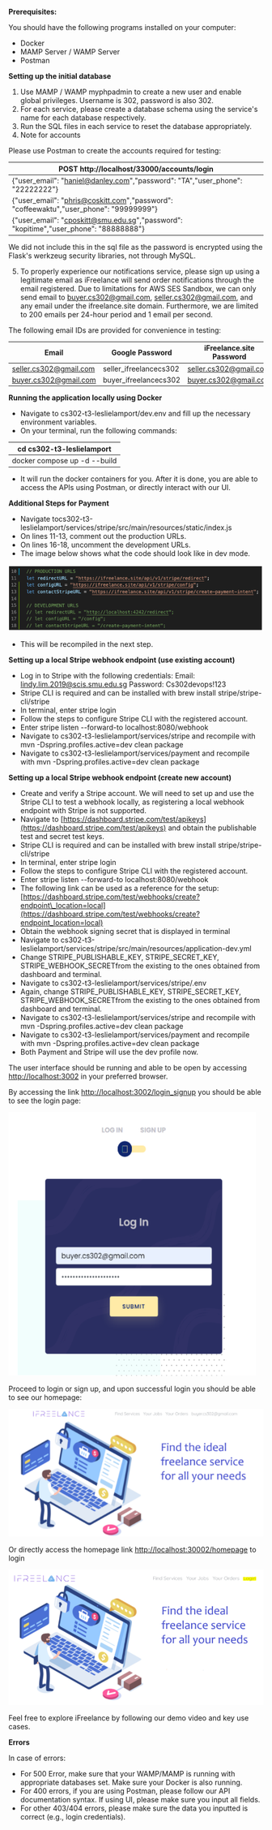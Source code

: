 **Prerequisites:**

You should have the following programs installed on your computer:

- Docker
- MAMP Server / WAMP Server
- Postman

**Setting up the initial database**

1. Use MAMP / WAMP myphpadmin to create a new user and enable global privileges. Username is 302, password is also 302.
2. For each service, please create a database schema using the service&#39;s name for each database respectively.
3. Run the SQL files in each service to reset the database appropriately.
4. Note for accounts

Please use Postman to create the accounts required for testing:

| POST http://localhost/33000/accounts/login |
| --- |
| {&quot;user\_email&quot;: &quot;[haniel@danley.com](mailto:haniel@danley.com)&quot;,&quot;password&quot;: &quot;TA&quot;,&quot;user\_phone&quot;: &quot;22222222&quot;} |
| {&quot;user\_email&quot;: &quot;phris@coskitt.com&quot;,&quot;password&quot;: &quot;coffeewaktu&quot;,&quot;user\_phone&quot;: &quot;99999999&quot;} |
| {&quot;user\_email&quot;: &quot;cposkitt@smu.edu.sg&quot;,&quot;password&quot;: &quot;kopitime&quot;,&quot;user\_phone&quot;: &quot;88888888&quot;} |

We did not include this in the sql file as the password is encrypted using the Flask&#39;s werkzeug security libraries, not through MySQL.

5. To properly experience our notifications service, please sign up using a legitimate email as iFreelance will send order notifications through the email registered. Due to limitations for AWS SES Sandbox, we can only send email to [buyer.cs302@gmail.com](mailto:buyer.cs302@gmail.com), [seller.cs302@gmail.com](mailto:seller.cs302@gmail.com), and any email under the ifreelance.site domain. Furthermore, we are limited to 200 emails per 24-hour period and 1 email per second.

The following email IDs are provided for convenience in testing:

| **Email** | **Google Password** | **iFreelance.site Password** |
| --- | --- | --- |
| seller.cs302@gmail.com | seller\_ifreelancecs302 | seller.cs302@gmail.com |
| buyer.cs302@gmail.com | buyer\_ifreelancecs302 | buyer.cs302@gmail.com |

**Running the application locally using Docker**

- Navigate to cs302-t3-leslielamport/dev.env and fill up the necessary environment variables.
- On your terminal, run the following commands:

| cd cs302-t3-leslielamport |
| --- |
 docker compose up -d --build |

- It will run the docker containers for you. After it is done, you are able to access the APIs using Postman, or directly interact with our UI.

**Additional Steps for Payment**

- Navigate tocs302-t3-leslielamport/services/stripe/src/main/resources/static/index.js
- On lines 11-13, comment out the production URLs.
- On lines 16-18, uncomment the development URLs.
- The image below shows what the code should look like in dev mode.

![alt text](./Images/payment.png)

- This will be recompiled in the next step.

**Setting up a local Stripe webhook endpoint (use existing account)**

- Log in to Stripe with the following credentials:
 Email: lindy.lim.2019@scis.smu.edu.sg
 Password: Cs302devops!123
- Stripe CLI is required and can be installed with brew install stripe/stripe-cli/stripe
- In terminal, enter stripe login
- Follow the steps to configure Stripe CLI with the registered account.
- Enter stripe listen --forward-to localhost:8080/webhook
- Navigate to cs302-t3-leslielamport/services/stripe and recompile with mvn -Dspring.profiles.active=dev clean package
- Navigate to cs302-t3-leslielamport/services/payment and recompile with mvn -Dspring.profiles.active=dev clean package

**Setting up a local Stripe webhook endpoint (create new account)**

- Create and verify a Stripe account. We will need to set up and use the Stripe CLI to test a webhook locally, as registering a local webhook endpoint with Stripe is not supported.
- Navigate to [https://dashboard.stripe.com/test/apikeys](https://dashboard.stripe.com/test/apikeys) and obtain the publishable test and secret test keys.
- Stripe CLI is required and can be installed with brew install stripe/stripe-cli/stripe
- In terminal, enter stripe login
- Follow the steps to configure Stripe CLI with the registered account.
- Enter stripe listen --forward-to localhost:8080/webhook
- The following link can be used as a reference for the setup: [https://dashboard.stripe.com/test/webhooks/create?endpoint\_location=local](https://dashboard.stripe.com/test/webhooks/create?endpoint_location=local)
- Obtain the webhook signing secret that is displayed in terminal
- Navigate to cs302-t3-leslielamport/services/stripe/src/main/resources/application-dev.yml
- Change STRIPE\_PUBLISHABLE\_KEY, STRIPE\_SECRET\_KEY, STRIPE\_WEBHOOK\_SECRETfrom the existing to the ones obtained from dashboard and terminal.
- Navigate to cs302-t3-leslielamport/services/stripe/.env
- Again, change STRIPE\_PUBLISHABLE\_KEY, STRIPE\_SECRET\_KEY, STRIPE\_WEBHOOK\_SECRETfrom the existing to the ones obtained from dashboard and terminal.
- Navigate to cs302-t3-leslielamport/services/stripe and recompile with mvn -Dspring.profiles.active=dev clean package
- Navigate to cs302-t3-leslielamport/services/payment and recompile with mvn -Dspring.profiles.active=dev clean package
- Both Payment and Stripe will use the dev profile now.

The user interface should be running and able to be open by accessing [http://localhost:3002](http://localhost:3002/) in your preferred browser.

By accessing the link [http://localhost:3002/login\_signup](http://localhost:3002/login_signup) you should be able to see the login page:

![alt text](./Images/login_page.png)

Proceed to login or sign up, and upon successful login you should be able to see our homepage:

![alt text](./Images/home_page.png)

Or directly access the homepage link [http://localhost:30002/homepage](http://localhost:30002/homepage) to login

![alt text](./Images/login_highlighted.png)

Feel free to explore iFreelance by following our demo video and key use cases.

**Errors**

In case of errors:

- For 500 Error, make sure that your WAMP/MAMP is running with appropriate databases set. Make sure your Docker is also running.
- For 400 errors, if you are using Postman, please follow our API documentation syntax. If using UI, please make sure you input all fields.
- For other 403/404 errors, please make sure the data you inputted is correct (e.g., login credentials).
